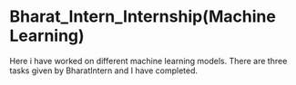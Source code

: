 # Bharat_Intern_Internship(Machine Learning)
Here i have worked on different machine learning models.
There are three tasks given by BharatIntern and I have completed.

